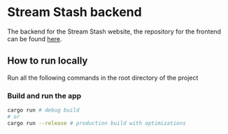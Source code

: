 # Stream Stash backend

The backend for the Stream Stash website, the repository for the frontend can be
found [here](https://github.com/enricoKoschel/stream-stash).

## How to run locally

Run all the following commands in the root directory of the project

### Build and run the app

```bash
cargo run # debug build
# or
cargo run --release # production build with optimizations
```
